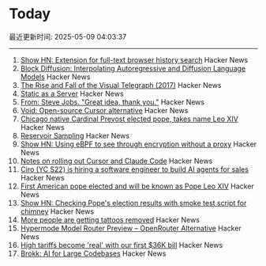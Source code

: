 # Today

最近更新时间: 2025-05-09 04:03:37

--- 
1. [Show HN: Extension for full-text browser history search](https://rearview-ai.vercel.app/) Hacker News
2. [Block Diffusion: Interpolating Autoregressive and Diffusion Language Models](https://m-arriola.com/bd3lms/) Hacker News
3. [The Rise and Fall of the Visual Telegraph (2017)](https://parisianfields.com/2017/11/05/the-rise-and-fall-of-the-visual-telegraph/) Hacker News
4. [Static as a Server](https://overreacted.io/static-as-a-server/) Hacker News
5. [From: Steve Jobs. "Great idea, thank you."](https://blog.hayman.net/2025/05/06/from-steve-jobs-great-idea.html) Hacker News
6. [Void: Open-source Cursor alternative](https://github.com/voideditor/void) Hacker News
7. [Chicago native Cardinal Prevost elected pope, takes name Leo XIV](https://catholicreview.org/chicago-native-cardinal-prevost-elected-pope-takes-name-leo-xiv/) Hacker News
8. [Reservoir Sampling](https://samwho.dev/reservoir-sampling/) Hacker News
9. [Show HN: Using eBPF to see through encryption without a proxy](https://github.com/qpoint-io/qtap) Hacker News
10. [Notes on rolling out Cursor and Claude Code](https://ghiculescu.substack.com/p/nobody-codes-here-anymore) Hacker News
11. [Ciro (YC S22) is hiring a software engineer to build AI agents for sales](https://www.ycombinator.com/companies/ciro/jobs) Hacker News
12. [First American pope elected and will be known as Pope Leo XIV](https://www.cnn.com/world/live-news/new-pope-conclave-day-two-05-08-25) Hacker News
13. [Show HN: Checking Pope's election results with smoke test script for chimney](https://github.com/donobu-inc/donobu-papal-election-tests/blob/main/tests/papal_election_smoke.test.ts) Hacker News
14. [More people are getting tattoos removed](https://www.gq.com/story/why-is-everyone-getting-their-tattoos-removed) Hacker News
15. [Hypermode Model Router Preview – OpenRouter Alternative](https://hypermode.com/blog/introducing-model-router) Hacker News
16. [High tariffs become 'real' with our first $36K bill](https://blog.adafruit.com/2025/05/08/high-tariffs-become-real-with-our-first-36k-bill/) Hacker News
17. [Brokk: AI for Large Codebases](https://brokk.ai) Hacker News
